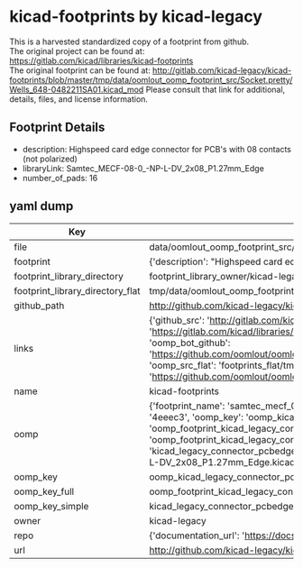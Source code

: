 # kicad-footprints by kicad-legacy  
This is a harvested standardized copy of a footprint from github.  
The original project can be found at:  
https://gitlab.com/kicad/libraries/kicad-footprints  
The original footprint can be found at:
http://gitlab.com/kicad-legacy/kicad-footprints/blob/master/tmp/data/oomlout_oomp_footprint_src/Socket.pretty/Wells_648-0482211SA01.kicad_mod
Please consult that link for additional, details, files, and license information.  
## Footprint Details
* description: Highspeed card edge connector for PCB's with 08 contacts (not polarized)  
* libraryLink: Samtec_MECF-08-0_-NP-L-DV_2x08_P1.27mm_Edge  
* number_of_pads: 16  
## yaml dump  
| Key | Value |  
| --- | --- |  
| file | data/oomlout_oomp_footprint_src/kicad-footprints/Connector_PCBEdge.pretty/Samtec_MECF-08-0_-NP-L-DV_2x08_P1.27mm_Edge.kicad_mod |  
| footprint | {'description': "Highspeed card edge connector for PCB's with 08 contacts (not polarized)", 'libraryLink': 'Samtec_MECF-08-0_-NP-L-DV_2x08_P1.27mm_Edge', 'number_of_pads': 16} |  
| footprint_library_directory | footprint_library_owner/kicad-legacy_kicad-footprints |  
| footprint_library_directory_flat | tmp/data/oomlout_oomp_footprint_src/footprints_flat/kicad_legacy_connector_pcbedge_samtec_mecf_08_0_np_l_dv_2x08_p1_27mm_edge/working |  
| github_path | http://github.com/kicad-legacy/kicad-footprints/blob/master/tmp/data/oomlout_oomp_footprint_src/Connector_PCBEdge.pretty/Samtec_MECF-08-0_-NP-L-DV_2x08_P1.27mm_Edge.kicad_mod |  
| links | {'github_src': 'http://gitlab.com/kicad-legacy/kicad-footprints/blob/master/tmp/data/oomlout_oomp_footprint_src/Socket.pretty/Wells_648-0482211SA01.kicad_mod', 'github_src_repo': 'https://gitlab.com/kicad/libraries/kicad-footprints', 'oomp_bot': 'tmp/data/oomlout_oomp_footprint_src/footprints/kicad_legacy_connector_pcbedge_samtec_mecf_08_0_np_l_dv_2x08_p1_27mm_edge/working', 'oomp_bot_github': 'https://github.com/oomlout/oomlout_oomp_footprint_bot/tree/main/tmp/data/oomlout_oomp_footprint_src/footprints/kicad_legacy_connector_pcbedge_samtec_mecf_08_0_np_l_dv_2x08_p1_27mm_edge/working', 'oomp_src_flat': 'footprints_flat/tmp/data/oomlout_oomp_footprint_src/footprints_flat/kicad_legacy_connector_pcbedge_samtec_mecf_08_0_np_l_dv_2x08_p1_27mm_edge/working', 'oomp_src_flat_github': 'https://github.com/oomlout/oomlout_oomp_footprint_src/tree/main/tmp/data/oomlout_oomp_footprint_src/footprints_flat/kicad_legacy_connector_pcbedge_samtec_mecf_08_0_np_l_dv_2x08_p1_27mm_edge/working'} |  
| name | kicad-footprints |  
| oomp | {'footprint_name': 'samtec_mecf_08_0_np_l_dv_2x08_p1_27mm_edge', 'library_name': 'connector_pcbedge', 'md5': '4eeec32e1de77e0d86f6fb67373d5d8f', 'md5_10': '4eeec32e1d', 'md5_5': '4eeec', 'md5_6': '4eeec3', 'oomp_key': 'oomp_kicad_legacy_connector_pcbedge_samtec_mecf_08_0_np_l_dv_2x08_p1_27mm_edge', 'oomp_key_extra': 'oomp_footprint_kicad_legacy_connector_pcbedge_samtec_mecf_08_0_np_l_dv_2x08_p1_27mm_edge', 'oomp_key_full': 'oomp_footprint_kicad_legacy_connector_pcbedge_samtec_mecf_08_0_np_l_dv_2x08_p1_27mm_edge_4eeec3', 'oomp_key_simple': 'kicad_legacy_connector_pcbedge_samtec_mecf_08_0_np_l_dv_2x08_p1_27mm_edge', 'original_filename': 'data/oomlout_oomp_footprint_src/kicad-footprints/Connector_PCBEdge.pretty/Samtec_MECF-08-0_-NP-L-DV_2x08_P1.27mm_Edge.kicad_mod', 'owner_name': 'kicad_legacy'} |  
| oomp_key | oomp_kicad_legacy_connector_pcbedge_samtec_mecf_08_0_np_l_dv_2x08_p1_27mm_edge |  
| oomp_key_full | oomp_footprint_kicad_legacy_connector_pcbedge_samtec_mecf_08_0_np_l_dv_2x08_p1_27mm_edge |  
| oomp_key_simple | kicad_legacy_connector_pcbedge_samtec_mecf_08_0_np_l_dv_2x08_p1_27mm_edge |  
| owner | kicad-legacy |  
| repo | {'documentation_url': 'https://docs.github.com/rest/repos/repos#get-a-repository', 'message': 'Not Found'} |  
| url | http://github.com/kicad-legacy/kicad-footprints |  

